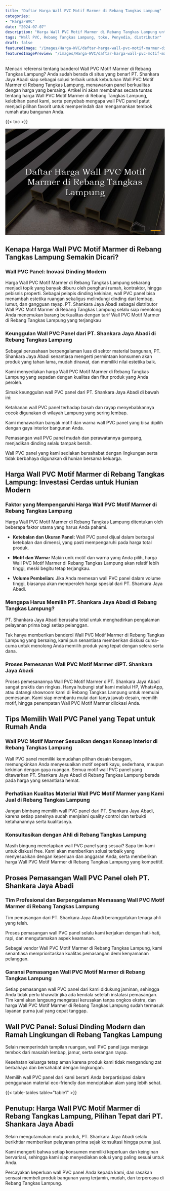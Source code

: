 ```yaml
---
title: "Daftar Harga Wall PVC Motif Marmer di Rebang Tangkas Lampung"
categories:
- "Harga-WVC"
date: "2024-07-07"
description: "Harga Wall PVC Motif Marmer di Rebang Tangkas Lampung untuk hunian, kantor, serta toko. Produk unggulan, beragam motif, pilihan warna elegan, dengan layanan penempatan dikerjakan oleh teknisi profesional serta jaminan resmi!|Servis penjualan Wall PVC Motif Marmer di Rebang Tangkas Lampung untuk kebutuhan rumah, perkantoran, atau toko, dengan produk terbaik dan instalasi oleh tim profesional serta kepastian resmi.|Pilihan Wall PVC Motif Marmer di Rebang Tangkas Lampung yang andal untuk tempat tinggal, kantor, serta toko, dengan material unggulan dan pemasangan dikerjakan oleh tim ahli serta garansi resmi.|Penyediaan Wall PVC Motif Marmer di Rebang Tangkas Lampung bagi rumah, office, serta ritel, beserta produk berkualitas dan pemasangan dikerjakan oleh teknisi ahli, dilengkapi dengan kepastian resmi.}"
tags: "Wall PVC, Rebang Tangkas Lampung, toko, Penyedia, distributor"
draft: false
featuredImage: "/images/Harga-WVC/daftar-harga-wall-pvc-motif-marmer-di-rebang-tangkas-lampung.png"
featuredImagePreview: "/images/Harga-WVC/daftar-harga-wall-pvc-motif-marmer-di-rebang-tangkas-lampung.png"
---
```


Mencari referensi tentang banderol Wall PVC Motif Marmer di Rebang Tangkas Lampung? Anda sudah berada di situs yang benar! PT. Shankara Jaya Abadi siap sebagai solusi terbaik untuk kebutuhan Wall PVC Motif Marmer di Rebang Tangkas Lampung, menawarkan panel berkualitas dengan harga yang bersaing. Artikel ini akan membahas secara tuntas tentang harga Wall PVC Motif Marmer di Rebang Tangkas Lampung, kelebihan panel kami, serta penyebab mengapa wall PVC panel patut menjadi pilihan favorit untuk memperindah dan mengamankan tembok rumah atau bangunan Anda.

{{< toc >}}

![Daftar Harga Wall PVC Motif Marmer di Rebang Tangkas Lampung](/images/Harga-WVC/Daftar-Harga-Wall-PVC-Motif-Marmer-di-Rebang-Tangkas-Lampung.png)

## Kenapa Harga Wall PVC Motif Marmer di Rebang Tangkas Lampung Semakin Dicari?

### Wall PVC Panel: Inovasi Dinding Modern

Harga Wall PVC Motif Marmer di Rebang Tangkas Lampung sekarang menjadi topik yang banyak diburu oleh penghuni rumah, kontraktor, hingga pebisnis properti. Sebagai pelapis dinding kekinian, wall PVC panel bisa menambah estetika ruangan sekaligus melindungi dinding dari lembap, lumut, dan gangguan rayap. PT. Shankara Jaya Abadi sebagai distributor Wall PVC Motif Marmer di Rebang Tangkas Lampung selalu siap menolong Anda menemukan barang berkualitas dengan tarif Wall PVC Motif Marmer di Rebang Tangkas Lampung yang terjangkau

### Keunggulan Wall PVC Panel dari PT. Shankara Jaya Abadi di Rebang Tangkas Lampung

Sebagai perusahaan berpengalaman luas di sektor material bangunan, PT. Shankara Jaya Abadi senantiasa mengerti permintaan konsumen akan produk yang tahan lama, mudah dirawat, dan memiliki nilai estetika baik.

Kami menyediakan harga Wall PVC Motif Marmer di Rebang Tangkas Lampung yang sepadan dengan kualitas dan fitur produk yang Anda peroleh.

Simak keunggulan wall PVC panel dari PT. Shankara Jaya Abadi di bawah ini:

Ketahanan wall PVC panel terhadap basah dan rayap menyebabkannya cocok digunakan di wilayah Lampung yang sering lembap.

Kami menawarkan banyak motif dan warna wall PVC panel yang bisa dipilih dengan gaya interior bangunan Anda.

Pemasangan wall PVC panel mudah dan perawatannya gampang, menjadikan dinding selalu tampak bersih.

Wall PVC panel yang kami sediakan bersahabat dengan lingkungan serta tidak berbahaya digunakan di hunian bersama keluarga.

## Harga Wall PVC Motif Marmer di Rebang Tangkas Lampung: Investasi Cerdas untuk Hunian Modern

### Faktor yang Mempengaruhi Harga Wall PVC Motif Marmer di Rebang Tangkas Lampung

Harga Wall PVC Motif Marmer di Rebang Tangkas Lampung ditentukan oleh beberapa faktor utama yang harus Anda pahami.

- **Ketebalan dan Ukuran Panel:** Wall PVC panel dijual dalam berbagai ketebalan dan dimensi, yang pasti mempengaruhi pada harga total produk.

- **Motif dan Warna:** Makin unik motif dan warna yang Anda pilih, harga Wall PVC Motif Marmer di Rebang Tangkas Lampung akan relatif lebih tinggi, meski begitu tetap terjangkau.

- **Volume Pembelian:** Jika Anda memesan wall PVC panel dalam volume tinggi, biasanya akan memperoleh harga spesial dari PT. Shankara Jaya Abadi.

### Mengapa Harus Memilih PT. Shankara Jaya Abadi di Rebang Tangkas Lampung?

PT. Shankara Jaya Abadi berusaha total untuk menghadirkan pengalaman pelayanan prima bagi setiap pelanggan.

Tak hanya memberikan banderol Wall PVC Motif Marmer di Rebang Tangkas Lampung yang bersaing, kami pun senantiasa memberikan diskusi cuma-cuma untuk menolong Anda memilih produk yang tepat dengan selera serta dana.

### Proses Pemesanan Wall PVC Motif Marmer diPT. Shankara Jaya Abadi

Proses pemesanannya Wall PVC Motif Marmer diPT. Shankara Jaya Abadi sangat praktis dan ringkas. Hanya hubungi staf kami melalui HP, WhatsApp, atau datangi showroom kami di Rebang Tangkas Lampung untuk memulai pemesanan. Kami siap membantu mulai dari tanya jawab desain, memilih motif, hingga penempatan Wall PVC Motif Marmer dilokasi Anda.

## Tips Memilih Wall PVC Panel yang Tepat untuk Rumah Anda

### Wall PVC Motif Marmer Sesuaikan dengan Konsep Interior di Rebang Tangkas Lampung

Wall PVC panel memiliki kemudahan pilihan desain beragam, memungkinkan Anda menyesuaikan motif seperti kayu, sederhana, maupun kekinian dengan gaya ruangan. Semua motif wall PVC panel yang ditawarkan PT. Shankara Jaya Abadi di Rebang Tangkas Lampung berada pada harga yang senantiasa hemat.

### Perhatikan Kualitas Material Wall PVC Motif Marmer yang Kami Jual di Rebang Tangkas Lampung

Jangan bimbang memilih wall PVC panel dari PT. Shankara Jaya Abadi, karena setiap panelnya sudah menjalani quality control dan terbukti ketahanannya serta kualitasnya.

### Konsultasikan dengan Ahli di Rebang Tangkas Lampung

Masih bingung menetapkan wall PVC panel yang sesuai? Sapa tim kami untuk diskusi free. Kami akan memberikan solusi terbaik yang menyesuaikan dengan keperluan dan anggaran Anda, serta memberikan harga Wall PVC Motif Marmer di Rebang Tangkas Lampung yang kompetitif.

## Proses Pemasangan Wall PVC Panel oleh PT. Shankara Jaya Abadi

### Tim Profesional dan Berpengalaman Memasang Wall PVC Motif Marmer di Rebang Tangkas Lampung

Tim pemasangan dari PT. Shankara Jaya Abadi beranggotakan tenaga ahli yang telah.

Proses pemasangan wall PVC panel selalu kami kerjakan dengan hati-hati, rapi, dan mengutamakan aspek keamanan.

Sebagai vendor Wall PVC Motif Marmer di Rebang Tangkas Lampung, kami senantiasa memprioritaskan kualitas pemasangan demi kenyamanan pelanggan.

### Garansi Pemasangan Wall PVC Motif Marmer di Rebang Tangkas Lampung

Setiap pemasangan wall PVC panel dari kami didukung jaminan, sehingga Anda tidak perlu khawatir jika ada kendala setelah instalasi pemasangan. Tim kami akan langsung mengatasi kerusakan tanpa ongkos ekstra, dan harga Wall PVC Motif Marmer di Rebang Tangkas Lampung sudah termasuk layanan purna jual yang cepat tanggap.

## Wall PVC Panel: Solusi Dinding Modern dan Ramah Lingkungan di Rebang Tangkas Lampung

Selain memperindah tampilan ruangan, wall PVC panel juga menjaga tembok dari masalah lembap, jamur, serta serangan rayap.

Kesehatan keluarga tetap aman karena produk kami tidak mengandung zat berbahaya dan bersahabat dengan lingkungan.

Memilih wall PVC panel dari kami berarti Anda berpartisipasi dalam penggunaan material eco-friendly dan menciptakan alam yang lebih sehat.

{{< table-tables table="table1" >}}

## Penutup: Harga Wall PVC Motif Marmer di Rebang Tangkas Lampung, Pilihan Tepat dari PT. Shankara Jaya Abadi

Selain mengutamakan mutu produk, PT. Shankara Jaya Abadi selalu berikhtiar memberikan pelayanan prima sejak konsultasi hingga purna jual.

Kami mengerti bahwa setiap konsumen memiliki keperluan dan keinginan bervariasi, sehingga kami siap menyediakan solusi yang paling sesuai untuk Anda.

Percayakan keperluan wall PVC panel Anda kepada kami, dan rasakan sensasi membeli produk bangunan yang terjamin, mudah, dan terpercaya di Rebang Tangkas Lampung.
